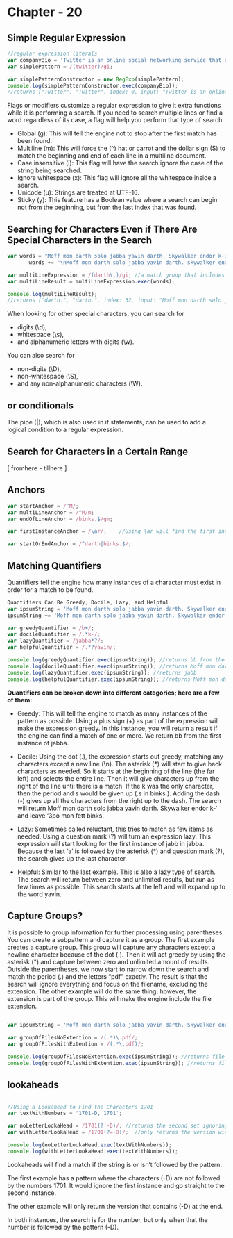 # Chapter - 20

## Simple Regular Expression

```js
//regular expression literals
var companyBio = 'Twitter is an online social networking service that enables users to send and read short 140-character messages called "tweets".';
var simplePattern = /(twitter)/gi;

var simplePatternConstructor = new RegExp(simplePattern);
console.log(simplePatternConstructor.exec(companyBio));  
//returns ["Twitter", "Twitter", index: 0, input: "Twitter is an online social networking service tha...ead short 140-character messages called "tweets"."]
```

Flags or modifiers customize a regular expression to give it extra functions while it is performing a search. If you
need to search multiple lines or find a word regardless of its case, a flag will help you perform that type of search.

* Global (g): This will tell the engine not to stop after the first match has been found.
* Multiline (m): This will force the (^) hat or carrot and the dollar sign ($) to match the beginning and end of each
  line in a multiline document.
* Case insensitive (i): This flag will have the search ignore the case of the string being searched.
* Ignore whitespace (x): This flag will ignore all the whitespace inside a search.
* Unicode (u): Strings are treated at UTF-16.
* Sticky (y): This feature has a Boolean value where a search can begin not from the beginning, but from the last index
  that was found.

## Searching for Characters Even if There Are Special Characters in the Search

```js
var words = "Moff mon darth solo jabba yavin darth. Skywalker endor k-3po mon fett binks.";
       words += "\nMoff mon darth solo jabba yavin darth. skywalker endor k-3po mon fett binks.";

var multiLineExpression = /(darth\.)/gi; //a match group that includes the period
var multiLineResult = multiLineExpression.exec(words);

console.log(multiLineResult); 
//returns ["darth.", "darth.", index: 32, input: "Moff mon darth solo jabba yavin darth. Skywalker e...avin darth. skywalker endor k-3po mon fett binks."]
```

When looking for other special characters, you can search for

- digits (\d),
- whitespace (\s),
- and alphanumeric letters with digits (\w).

You can also search for

- non-digits (\D),
- non-whitespace (\S),
- and any non-alphanumeric characters (\W).

## or conditionals

The pipe (|), which is also used in if statements, can be used to add a logical condition to a regular expression.

## Search for Characters in a Certain Range

[ fromhere - tillhere ]

## Anchors

```js
var startAnchor = /^M/;
var multiLineAnchor = /^M/m;
var endOfLineAnchor = /binks.$/gm;

var firstInstanceAnchor = /\ar/;    //Using \ar will find the first instance of “ar” in the first line. If the gm modifiers are added, it would return every instance of “ar” in every line.

var startOrEndAnchor = /^darth|binks.$/;
```

## Matching Quantifiers

Quantifiers tell the engine how many instances of a character must exist in order for a match to be found.

```js
Quantifiers Can Be Greedy, Docile, Lazy, and Helpful
var ipsumString = 'Moff mon darth solo jabba yavin darth. Skywalker endor k-3po mon fett binks.'; 
ipsumString += 'Moff mon darth solo jabba yavin darth. Skywalker endor k-3po mon fett binks.';

var greedyQuantifier = /b+/;
var docileQuantifier = /.*k-/;
var lazyQuantifier = /jabba*?/;
var helpfulQuantifier = /.*?yavin/;

console.log(greedyQuantifier.exec(ipsumString)); //returns bb from the first instance of jabba 
console.log(docileQuantifier.exec(ipsumString)); //returns Moff mon darth solo jabba yavin darth. Skywalker endor k-
console.log(lazyQuantifier.exec(ipsumString)); //returns jabb 
console.log(helpfulQuantifier.exec(ipsumString)); //returns Moff mon darth solo jabba yavin

```

**Quantifiers can be broken down into different categories; here are a few of them:**

- Greedy: This will tell the engine to match as many instances of the pattern as possible. Using a plus sign (+) as part
  of the expression will make the expression greedy. In this instance, you will return a result if the engine can find a
  match of one or more. We return bb from the first instance of jabba.

- Docile: Using the dot (.), the expression starts out greedy, matching any characters except a new line (\n). The
  asterisk (*) will start to give back characters as needed. So it starts at the beginning of the line (the far left)
  and selects the entire line. Then it will give characters up from the right of the line until there is a match. If the
  k was the only character, then the period and s would be given up (.s in binks.). Adding the dash (-) gives up all the
  characters from the right up to the dash. The search will return Moff mon darth solo jabba yavin darth. Skywalker
  endor k-‘ and leave ‘3po mon fett binks.

- Lazy: Sometimes called reluctant, this tries to match as few items as needed. Using a question mark (?) will turn an
  expression lazy. This expression will start looking for the first instance of jabb in jabba. Because the last ‘a’ is
  followed by the asterisk (*) and question mark (?), the search gives up the last character.

- Helpful: Similar to the last example. This is also a lazy type of search. The search will return between zero and
  unlimited results, but run as few times as possible. This search starts at the left and will expand up to the word
  yavin.

## Capture Groups?

It is possible to group information for further processing using parentheses. You can create a subpattern and capture it
as a group. The first example creates a capture group. This group will capture any characters except a newline character
because of the dot (.). Then it will act greedy by using the asterisk (*) and capture between zero and unlimited amount
of results. Outside the parentheses, we now start to narrow down the search and match the period (.) and the letters
“pdf” exactly. The result is that the search will ignore everything and focus on the filename, excluding the extension.
The other example will do the same thing; however, the extension is part of the group. This will make the engine include
the file extension.

```js

var ipsumString = 'Moff mon darth solo jabba yavin darth. Skywalker endor k-3po mon fett binks.'; ipsumString += 'Moff mon darth solo jabba yavin darth. Skywalker endor k-3po mon fett binks. file_record_transcript.pdf';

var groupOfFilesNoExtention = /(.*)\.pdf/;
var groupOfFilesWithExtention = /(.*\.pdf)/;

console.log(groupOfFilesNoExtention.exec(ipsumString)); //returns file_record_transcript 
console.log(groupOfFilesWithExtention.exec(ipsumString)); //returns file_record_transcript.pdf


```

## lookaheads

```js

//Using a Lookahead to Find the Characters 1701
var textWithNumbers = '1701-D, 1701';

var noLetterLookaHead = /1701(?!-D)/; //returns the second set ignoring other characters
var withLetterLookaHead = /1701(?=-D)/;  //only returns the version with -D at the end

console.log(noLetterLookaHead.exec(textWithNumbers));
console.log(withLetterLookaHead.exec(textWithNumbers));

```

Lookaheads will find a match if the string is or isn’t followed by the pattern.

The first example has a pattern where the characters (-D) are not followed by the numbers 1701. It would ignore the
first instance and go straight to the second instance.

The other example will only return the version that contains (-D) at the end.

In both instances, the search is for the number, but only when that the number is followed by the pattern (-D).